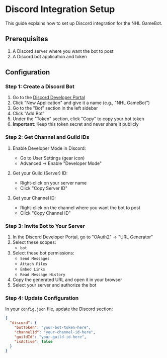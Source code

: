 # Discord Integration Setup

This guide explains how to set up Discord integration for the NHL GameBot.

## Prerequisites

1. A Discord server where you want the bot to post
2. A Discord bot application and token

## Configuration

### Step 1: Create a Discord Bot

1. Go to the [Discord Developer Portal](https://discord.com/developers/applications)
2. Click "New Application" and give it a name (e.g., "NHL GameBot")
3. Go to the "Bot" section in the left sidebar
4. Click "Add Bot"
5. Under the "Token" section, click "Copy" to copy your bot token
6. **Important**: Keep this token secret and never share it publicly

### Step 2: Get Channel and Guild IDs

1. Enable Developer Mode in Discord:

   - Go to User Settings (gear icon)
   - Advanced → Enable "Developer Mode"

2. Get your Guild (Server) ID:

   - Right-click on your server name
   - Click "Copy Server ID"

3. Get your Channel ID:
   - Right-click on the channel where you want the bot to post
   - Click "Copy Channel ID"

### Step 3: Invite Bot to Your Server

1. In the Discord Developer Portal, go to "OAuth2" → "URL Generator"
2. Select these scopes:
   - `bot`
3. Select these bot permissions:
   - `Send Messages`
   - `Attach Files`
   - `Embed Links`
   - `Read Message History`
4. Copy the generated URL and open it in your browser
5. Select your server and authorize the bot

### Step 4: Update Configuration

In your `config.json` file, update the Discord section:

```json
{
  "discord": {
    "botToken": "your-bot-token-here",
    "channelId": "your-channel-id-here",
    "guildId": "your-guild-id-here",
    "isActive": false
  }
}
```

